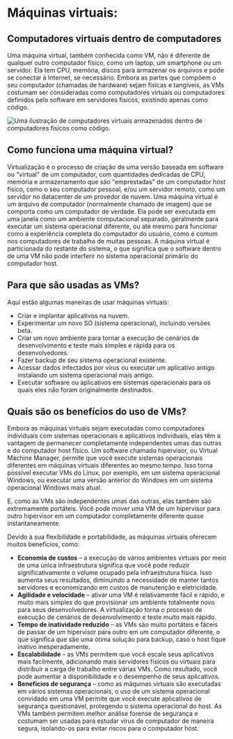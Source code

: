 # Máquinas virtuais:

## Computadores virtuais dentro de computadores

Uma máquina virtual, também conhecida como VM, não é diferente de qualquer outro computador físico, como um laptop, um smartphone ou um servidor. Ela tem CPU, memória, discos para armazenar os arquivos e pode se conectar à Internet, se necessário. Embora as partes que compõem o seu computador (chamadas de hardware) sejam físicas e tangíveis, as VMs costumam ser consideradas como computadores virtuais ou computadores definidos pelo software em servidores físicos, existindo apenas como código.

![Uma ilustração de computadores virtuais armazenados dentro de computadores físicos como código.](https://cdn-dynmedia-1.microsoft.com/is/image/microsoftcorp/what-is-a-virtual-machine_overview-img?resMode=sharp2&op_usm=1.5,0.65,15,0&wid=1280&hei=431&qlt=95)

## Como funciona uma máquina virtual?

Virtualização é o processo de criação de uma versão baseada em software ou "virtual" de um computador, com quantidades dedicadas de CPU, memória e armazenamento que são "emprestadas" de um computador host físico, como o seu computador pessoal, e/ou um servidor remoto, como um servidor no datacenter de um provedor de nuvem. Uma máquina virtual é um arquivo de computador (normalmente chamado de imagem) que se comporta como um computador de verdade. Ela pode ser executada em uma janela como um ambiente computacional separado, geralmente para executar um sistema operacional diferente, ou até mesmo para funcionar como a experiência completa do computador do usuário, como é comum nos computadores de trabalho de muitas pessoas. A máquina virtual é particionada do restante do sistema, o que significa que o software dentro de uma VM não pode interferir no sistema operacional primário do computador host.

## Para que são usadas as VMs?

Aqui estão algumas maneiras de usar máquinas virtuais:

- Criar e implantar aplicativos na nuvem.
- Experimentar um novo SO (sistema operacional), incluindo versões beta.
- Criar um novo ambiente para tornar a execução de cenários de desenvolvimento e teste mais simples e rápida para os desenvolvedores.
- Fazer backup de seu sistema operacional existente.
- Acessar dados infectados por vírus ou executar um aplicativo antigo instalando um sistema operacional mais antigo.
- Executar software ou aplicativos em sistemas operacionais para os quais eles não foram originalmente destinados.

## Quais são os benefícios do uso de VMs?

Embora as máquinas virtuais sejam executadas como computadores individuais com sistemas operacionais e aplicativos individuais, elas têm a vantagem de permanecer completamente independentes umas das outras e do computador host físico. Um software chamado hipervisor, ou Virtual Machine Manager, permite que você execute sistemas operacionais diferentes em máquinas virtuais diferentes ao mesmo tempo. Isso torna possível executar VMs do Linux, por exemplo, em um sistema operacional Windows, ou executar uma versão anterior do Windows em um sistema operacional Windows mais atual.

E, como as VMs são independentes umas das outras, elas também são extremamente portáteis. Você pode mover uma VM de um hipervisor para outro hipervisor em um computador completamente diferente quase instantaneamente.

Devido à sua flexibilidade e portabilidade, as máquinas virtuais oferecem muitos benefícios, como:

- **Economia de custos** – a execução de vários ambientes virtuais por meio de uma única infraestrutura significa que você pode reduzir significativamente o volume ocupado pela infraestrutura física. Isso aumenta seus resultados, diminuindo a necessidade de manter tantos servidores e economizando em custos de manutenção e eletricidade.
- **Agilidade e velocidade** – ativar uma VM é relativamente fácil e rápido, e muito mais simples do que provisionar um ambiente totalmente novo para seus desenvolvedores. A virtualização torna o processo de execução de cenários de desenvolvimento e teste muito mais rápido.
- **Tempo de inatividade reduzido** – as VMs são muito portáteis e fáceis de passar de um hipervisor para outro em um computador diferente, o que significa que são uma ótima solução para backup, caso o host fique inativo inesperadamente.
- **Escalabilidade** – as VMs permitem que você escale seus aplicativos mais facilmente, adicionando mais servidores físicos ou virtuais para distribuir a carga de trabalho entre várias VMs. Como resultado, você pode aumentar a disponibilidade e o desempenho de seus aplicativos.
- **Benefícios de segurança** – como as máquinas virtuais são executadas em vários sistemas operacionais, o uso de um sistema operacional convidado em uma VM permite que você execute aplicativos de segurança questionável, protegendo o sistema operacional do host. As VMs também permitem melhor análise forense de segurança e costumam ser usadas para estudar vírus de computador de maneira segura, isolando-os para evitar riscos para o computador host.